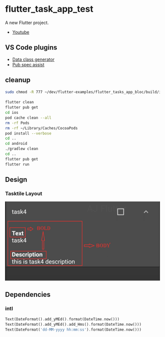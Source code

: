 # flutter_task_app_test

A new Flutter project.
- [Youtube](https://www.youtube.com/watch?v=LSdmWNZhGbA&list=PL4KQIoSGkL6uRsAQqKRA-TrVfLIDV-Qcp&index=1)
## VS Code plugins
- [Data class generator](https://marketplace.visualstudio.com/items?itemName=ricardo-emerson.dart-data-class-tools)
- [Pub spec assist](https://marketplace.visualstudio.com/items?itemName=jeroen-meijer.pubspec-assist)

## cleanup 
```sh
sudo chmod -R 777 ~/dev/flutter-examples/flutter_tasks_app_bloc/build/ios

flutter clean
flutter pub get
cd ios
pod cache clean --all
rm -rf Pods
rm -rf ~/Library/Caches/CocoaPods
pod install --verbose
cd ..
cd android
./gradlew clean
cd ..
flutter pub get
flutter run
```

## Design
### Tasktile Layout

![Task tile layout](static/task_tile_layout.png)


## Dependencies
### intl
```dart
Text(DateFormat().add_yMEd().format(DateTime.now()))
Text(DateFormat().add_yMEd().add_Hms().format(DateTime.now()))
Text(DateFormat('dd-MM-yyyy hh:mm:ss').format(DateTime.now()))
```
